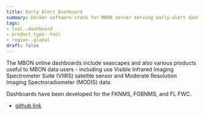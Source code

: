 ```yaml
---
title: Early Alert Dashboard
summary: Docker software stack for MBON server serving early-alert dashboards.
tags:
- tool--dashboard
- product_type--tool
- region--global
draft: false
---
```


The MBON online dashboards include seascapes and also various products useful to MBON data users - including use Visible Infrared Imaging Spectrometer Suite (VIIRS) satellite sensor and Moderate Resolution Imaging Spectroradiometer (MODIS) data.

Dashboards have been developed for the FKNMS, FGBNMS, and FL FWC.

* [github link](https://github.com/marinebon/mbon-dashboard-server/)
